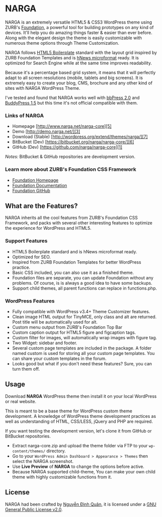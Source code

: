 # NARGA

NARGA is an extremely versatile HTML5 & CSS3 WordPress theme using ZURB's [Foundation](http://foundation.zurb.com), a powerful tool for building prototypes on any kind of devices. It'll help you do amazing things faster & easier than ever before. Along with the elegant design the theme is easily customizable with numerous theme options through Theme Customization.

NARGA follows [HTML5 Boilerplate](http://html5boilerplate.com) standard with the layout grid inspired by ZURB Foundation Templates and is [hNews microformat](https://www.readability.com/publishers/guidelines) ready. It is optimized for Search Engine while at the same time improves readability.

Because it's a percentage based grid system, it means that it will perfectly adapt to all screen resolutions (mobile, tablets and big screens). It is extremely easy to create your blog, CMS, brochure and any other kind of sites with NARGA WordPress Theme.

I've tested and found that NARGA works well with [bbPress 2.0](http://bbpress.org/) and [BuddyPress 1.5](http://buddypress.org/) but this time it's not official compatible with them.

### Links of NARGA
* Homepage          [http://www.narga.net/narga-core][5]
* Demo              [http://demo.narga.net/][3]
* Download (Stable) [http://wordpress.org/extend/themes/narga/][7]
* BitBucket (Dev)   [https://bitbucket.org/narga/narga-core/][6]
* GitHub (Dev)      [https://github.com/narga/narga-core][1]

_Notes:_ BitBucket & GitHub repositories are development version.

### Learn more about ZURB's Foundation CSS Framework

* [Foundation Homepage](http://foundation.zurb.com)
* [Foundation Documentation](http://foundation.zurb.com/docs)
* [Foundation GitHub](https://github.com/zurb/foundation)

## What are the Features?

NARGA inherits all the cool features from ZURB's Foundation CSS Framework, and packs with several other interesting features to optimize the experience for WordPress and HTML5. 

### Support Features
* HTML5 Boilerplate standard and is hNews microformat ready.
* Optimized for SEO.
* Inspired from ZURB Foundation Templates for better WordPress practice.
* Basic CSS included, you can also use it as a finished theme.
* Foundation files are separate, you can update Foundation without any problems. Of course, is is always a good idea to have some backups.
* Support child themes, all parent functions can replace in functions.php.

### WordPress Features
* Fully compatible with WordPress v3.4+ Theme Customizer features.
* Clean image HTML output for TinyMCE, only class and alt are returned. Post title will be automatically used for alt.
* Custom menu output from ZURB's Foundation Top Bar
* Custom caption output for HTML5 figure and figcaption tags.
* Custom filter for images, will automatically wrap images with figure tag.
* Two Widget: sidebar and footer.
* Several custom page templates are included in the package. A folder named custom is used for storing all your custom page templates. You can share your custom templates in the forum.
* Looks good but what if you don't need these features? Sure, you can turn them off.

## Usage

Download **NARGA** WordPress theme then install it on your local WordPress or real website.

This is meant to be a base theme for WordPress custom theme development. A knowledge of WordPress theme development practices as well as understanding of HTML, CSS/LESS, jQuery and PHP are required.

If you want testing the development version, let's clone it from GitHub or BitBucket repositories.

* Extract narga-core.zip and upload the theme folder via FTP to your `wp-content/themes/` directory.
* Go to your `WordPress Admin Dashboard > Appearance > Themes` then select the NARGA screenshot.
* Use **Live Preview** of **NARGA** to change the options before active.
* Because NARGA supported child-theme, You can make your own child theme with highly customizable functions from it.

## License

NARGA had been crafted by [Nguyễn Đình Quân][2], it is licensed under a [GNU General Public License v2.0][4].

 [1]: https://github.com/narga/narga-core
 [2]: http://www.narga.net/
 [3]: http://demo.narga.net/
 [4]: http://www.gnu.org/licenses/gpl-2.0.html
 [5]: http://www.narga.net/narga-core/
 [6]: https://bitbucket.org/narga/narga-core
 [7]: http://wordpress.org/extend/themes/narga/
